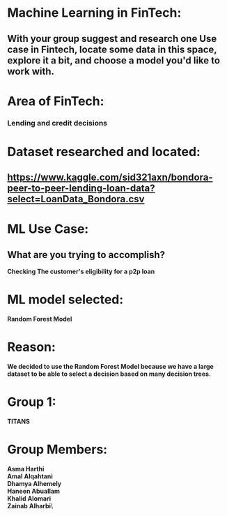 # Machine Learning in FinTech:
## With your group suggest and research one Use case in Fintech, locate some data in this space, explore it a bit, and choose a model you'd like to work with.
# Area of FinTech:
### Lending and credit decisions
 
# Dataset researched and located:
## https://www.kaggle.com/sid321axn/bondora-peer-to-peer-lending-loan-data?select=LoanData_Bondora.csv
 
# ML Use Case:
## What are you trying to accomplish?
**Checking The customer's eligibility for  a p2p loan**
 
# ML model selected:
**Random Forest Model**
 
# Reason:
**We decided to use the Random Forest Model because we have a large dataset to be able to select a decision based on many decision trees.**
# Group 1:
 **TITANS** 
# Group Members:
 **Asma Harthi**\
 **Amal Alqahtani**\
 **Dhamya Alhemely**\
 **Haneen Abuallam**\
 **Khalid Alomari**\
 **Zainab Alharbi**\
 
 


